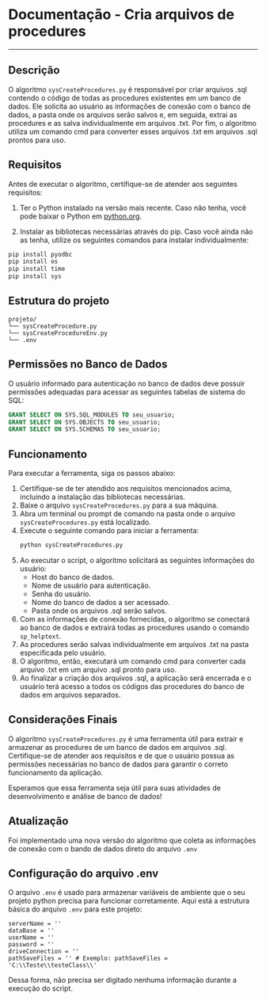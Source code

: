 # Documentação - Cria arquivos de procedures

---

## Descrição

O algoritmo `sysCreateProcedures.py` é responsável por criar arquivos .sql contendo o código de todas as procedures existentes em um banco de dados. Ele solicita ao usuário as informações de conexão com o banco de dados, a pasta onde os arquivos serão salvos e, em seguida, extrai as procedures e as salva individualmente em arquivos .txt. Por fim, o algoritmo utiliza um comando cmd para converter esses arquivos .txt em arquivos .sql prontos para uso.

## Requisitos

Antes de executar o algoritmo, certifique-se de atender aos seguintes requisitos:

1. Ter o Python instalado na versão mais recente. Caso não tenha, você pode baixar o Python em [python.org](https://www.python.org/).

2. Instalar as bibliotecas necessárias através do pip. Caso você ainda não as tenha, utilize os seguintes comandos para instalar individualmente:

```bash
pip install pyodbc
pip install os
pip install time
pip install sys
```

## Estrutura do projeto
```
projeto/
└── sysCreateProcedure.py
└── sysCreateProcedureEnv.py
└── .env
```

## Permissões no Banco de Dados
O usuário informado para autenticação no banco de dados deve possuir permissões adequadas para acessar as seguintes tabelas de sistema do SQL:

```sql
GRANT SELECT ON SYS.SQL_MODULES TO seu_usuario;
GRANT SELECT ON SYS.OBJECTS TO seu_usuario;
GRANT SELECT ON SYS.SCHEMAS TO seu_usuario;
```

## Funcionamento
Para executar a ferramenta, siga os passos abaixo:
1. Certifique-se de ter atendido aos requisitos mencionados acima, incluindo a instalação das bibliotecas necessárias.
2. Baixe o arquivo `sysCreateProcedures.py` para a sua máquina.
3. Abra um terminal ou prompt de comando na pasta onde o arquivo `sysCreateProcedures.py` está localizado.
4. Execute o seguinte comando para iniciar a ferramenta:
   ```bash
   python sysCreateProcedures.py
   ```
5. Ao executar o script, o algoritmo solicitará as seguintes informações do usuário:
   - Host do banco de dados.
   - Nome de usuário para autenticação.
   - Senha do usuário.
   - Nome do banco de dados a ser acessado.
   - Pasta onde os arquivos .sql serão salvos.
6. Com as informações de conexão fornecidas, o algoritmo se conectará ao banco de dados e extrairá todas as procedures usando o comando `sp_helptext`.
7. As procedures serão salvas individualmente em arquivos .txt na pasta especificada pelo usuário.
8. O algoritmo, então, executará um comando cmd para converter cada arquivo .txt em um arquivo .sql pronto para uso.
9. Ao finalizar a criação dos arquivos .sql, a aplicação será encerrada e o usuário terá acesso a todos os códigos das procedures do banco de dados em arquivos separados.

## Considerações Finais
O algoritmo `sysCreateProcedures.py` é uma ferramenta útil para extrair e armazenar as procedures de um banco de dados em arquivos .sql. Certifique-se de atender aos requisitos e de que o usuário possua as permissões necessárias no banco de dados para garantir o correto funcionamento da aplicação.

Esperamos que essa ferramenta seja útil para suas atividades de desenvolvimento e análise de banco de dados!

## Atualização
Foi implementado uma nova versão do algoritmo que coleta as informações de conexão com o bando de dados direto do arquivo `.env`

## Configuração do arquivo .env
O arquivo `.env` é usado para armazenar variáveis de ambiente que o seu projeto python precisa para funcionar corretamente.
Aqui está a estrutura básica do arquivo `.env` para este projeto:

```dotenv
serverName = ''
dataBase = ''
userName = ''
password = ''
driveConnection = ''
pathSaveFiles = '' # Exemplo: pathSaveFiles = 'C:\\Teste\\testeClass\\'
```

Dessa forma, não precisa ser digitado nenhuma informação durante a execução do script.